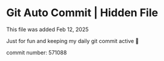 # Git Auto Commit | Hidden File

This file was added Feb 12, 2025

Just for fun and keeping my daily git commit active 🤪

commit number: 571088
